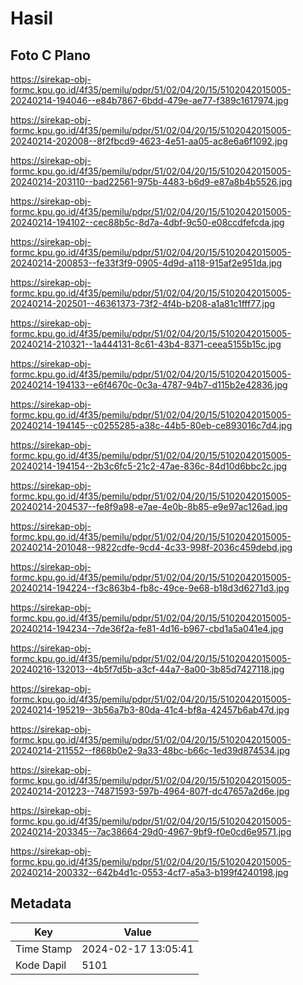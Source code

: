 # Hasil

## Foto C Plano

https://sirekap-obj-formc.kpu.go.id/4f35/pemilu/pdpr/51/02/04/20/15/5102042015005-20240214-194046--e84b7867-6bdd-479e-ae77-f389c1617974.jpg

https://sirekap-obj-formc.kpu.go.id/4f35/pemilu/pdpr/51/02/04/20/15/5102042015005-20240214-202008--8f2fbcd9-4623-4e51-aa05-ac8e6a6f1092.jpg

https://sirekap-obj-formc.kpu.go.id/4f35/pemilu/pdpr/51/02/04/20/15/5102042015005-20240214-203110--bad22561-975b-4483-b6d9-e87a8b4b5526.jpg

https://sirekap-obj-formc.kpu.go.id/4f35/pemilu/pdpr/51/02/04/20/15/5102042015005-20240214-194102--cec88b5c-8d7a-4dbf-9c50-e08ccdfefcda.jpg

https://sirekap-obj-formc.kpu.go.id/4f35/pemilu/pdpr/51/02/04/20/15/5102042015005-20240214-200853--fe33f3f9-0905-4d9d-a118-915af2e951da.jpg

https://sirekap-obj-formc.kpu.go.id/4f35/pemilu/pdpr/51/02/04/20/15/5102042015005-20240214-202501--46361373-73f2-4f4b-b208-a1a81c1fff77.jpg

https://sirekap-obj-formc.kpu.go.id/4f35/pemilu/pdpr/51/02/04/20/15/5102042015005-20240214-210321--1a444131-8c61-43b4-8371-ceea5155b15c.jpg

https://sirekap-obj-formc.kpu.go.id/4f35/pemilu/pdpr/51/02/04/20/15/5102042015005-20240214-194133--e6f4670c-0c3a-4787-94b7-d115b2e42836.jpg

https://sirekap-obj-formc.kpu.go.id/4f35/pemilu/pdpr/51/02/04/20/15/5102042015005-20240214-194145--c0255285-a38c-44b5-80eb-ce893016c7d4.jpg

https://sirekap-obj-formc.kpu.go.id/4f35/pemilu/pdpr/51/02/04/20/15/5102042015005-20240214-194154--2b3c6fc5-21c2-47ae-836c-84d10d6bbc2c.jpg

https://sirekap-obj-formc.kpu.go.id/4f35/pemilu/pdpr/51/02/04/20/15/5102042015005-20240214-204537--fe8f9a98-e7ae-4e0b-8b85-e9e97ac126ad.jpg

https://sirekap-obj-formc.kpu.go.id/4f35/pemilu/pdpr/51/02/04/20/15/5102042015005-20240214-201048--9822cdfe-9cd4-4c33-998f-2036c459debd.jpg

https://sirekap-obj-formc.kpu.go.id/4f35/pemilu/pdpr/51/02/04/20/15/5102042015005-20240214-194224--f3c863b4-fb8c-49ce-9e68-b18d3d6271d3.jpg

https://sirekap-obj-formc.kpu.go.id/4f35/pemilu/pdpr/51/02/04/20/15/5102042015005-20240214-194234--7de36f2a-fe81-4d16-b967-cbd1a5a041e4.jpg

https://sirekap-obj-formc.kpu.go.id/4f35/pemilu/pdpr/51/02/04/20/15/5102042015005-20240216-132013--4b5f7d5b-a3cf-44a7-8a00-3b85d7427118.jpg

https://sirekap-obj-formc.kpu.go.id/4f35/pemilu/pdpr/51/02/04/20/15/5102042015005-20240214-195219--3b56a7b3-80da-41c4-bf8a-42457b6ab47d.jpg

https://sirekap-obj-formc.kpu.go.id/4f35/pemilu/pdpr/51/02/04/20/15/5102042015005-20240214-211552--f868b0e2-9a33-48bc-b66c-1ed39d874534.jpg

https://sirekap-obj-formc.kpu.go.id/4f35/pemilu/pdpr/51/02/04/20/15/5102042015005-20240214-201223--74871593-597b-4964-807f-dc47657a2d6e.jpg

https://sirekap-obj-formc.kpu.go.id/4f35/pemilu/pdpr/51/02/04/20/15/5102042015005-20240214-203345--7ac38664-29d0-4967-9bf9-f0e0cd6e9571.jpg

https://sirekap-obj-formc.kpu.go.id/4f35/pemilu/pdpr/51/02/04/20/15/5102042015005-20240214-200332--642b4d1c-0553-4cf7-a5a3-b199f4240198.jpg


## Metadata

| Key        | Value               |
| ---------- | ------------------- |
| Time Stamp | 2024-02-17 13:05:41 |
| Kode Dapil | 5101                |




